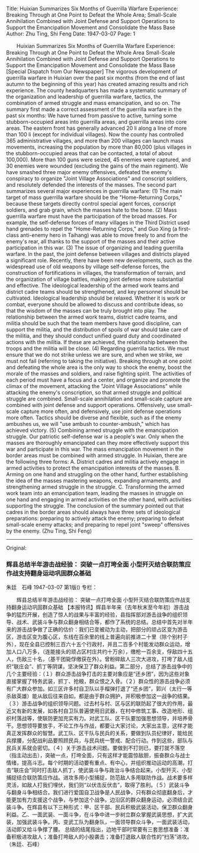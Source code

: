 Title: Huixian Summarizes Six Months of Guerrilla Warfare Experience: Breaking Through at One Point to Defeat the Whole Area; Small-Scale Annihilation Combined with Joint Defense and Support Operations to Support the Emancipation Movement and Consolidate the Mass Base
Author: Zhu Ting, Shi Feng
Date: 1947-03-07
Page: 1

　　Huixian Summarizes Six Months of Guerrilla Warfare Experience:
    Breaking Through at One Point to Defeat the Whole Area
    Small-Scale Annihilation Combined with Joint Defense and Support Operations to Support the Emancipation Movement and Consolidate the Mass Base
    [Special Dispatch from Our Newspaper] The vigorous development of guerrilla warfare in Huixian over the past six months (from the end of last autumn to the beginning of this year) has created amazing results and rich experience. The county headquarters has made a systematic summary of the organization and leadership of guerrilla warfare, tactics, the combination of armed struggle and mass emancipation, and so on. The summary first made a correct assessment of the guerrilla warfare in the past six months: We have turned from passive to active, turning some stubborn-occupied areas into guerrilla areas, and guerrilla areas into core areas. The eastern front has generally advanced 20 li along a line of more than 100 li (except for individual villages). Now the county has controlled 365 administrative villages, and more than 200 villages can launch mass movements, increasing the population by more than 80,000 (plus villages in the stubborn-occupied areas that can be contacted, a total of about 100,000). More than 100 guns were seized, 45 enemies were captured, and 30 enemies were wounded (excluding the gains of the main regiment). We have smashed three major enemy offensives, defeated the enemy's conspiracy to organize "Joint Village Associations" and conscript soldiers, and resolutely defended the interests of the masses. The second part summarizes several major experiences in guerrilla warfare: (1) The main target of mass guerrilla warfare should be the "Home-Returning Corps," because these targets directly control special agent forces, conscript soldiers, and grab grain, which the masses hate to the bone. (2) Mass guerrilla warfare must have the participation of the broad masses. For example, the self-defense forces of many villages in the Third District used hand grenades to repel the "Home-Returning Corps," and Guo Xing (a first-class anti-enemy hero in Taihang) was able to move freely to and from the enemy's rear, all thanks to the support of the masses and their active participation in this war. (3) The issue of organizing and leading guerrilla warfare. In the past, the joint defense between villages and districts played a significant role. Recently, there have been new developments, such as the widespread use of old weapons by village self-defense forces, the construction of fortifications in villages, the transformation of terrain, and the organization of village battles, making joint defense more substantial and effective. The ideological leadership of the armed work teams and district cadre teams should be strengthened, and key personnel should be cultivated. Ideological leadership should be relaxed. Whether it is work or combat, everyone should be allowed to discuss and contribute ideas, so that the wisdom of the masses can be truly brought into play. The relationship between the armed work teams, district cadre teams, and militia should be such that the team members have good discipline, can support the militia, and the distribution of spoils of war should take care of the militia, and they should conduct unified guard duty and coordinated actions with the militia. If these are achieved, the relationship between the troops and the militia will be close. (4) Regarding guerrilla tactics. We must ensure that we do not strike unless we are sure, and when we strike, we must not fail (referring to taking the initiative). Breaking through at one point and defeating the whole area is the only way to shock the enemy, boost the morale of the masses and soldiers, and raise fighting spirit. The activities of each period must have a focus and a center, and organize and promote the climax of the movement, attacking the "Joint Village Associations" while attacking the enemy's conscription, so that armed struggle and political struggle are combined. Small-scale annihilation and small-scale capture are combined with joint defense and support operations. Offensively, use small-scale capture more often, and defensively, use joint defense operations more often. Tactics should be diverse and flexible, such as if the enemy ambushes us, we will "use ambush to counter-ambush," which has achieved victory. (5) Combining armed struggle with the emancipation struggle. Our patriotic self-defense war is a people's war. Only when the masses are thoroughly emancipated can they more effectively support this war and participate in this war. The mass emancipation movement in the border areas must be combined with armed struggle. In Huixian, there are the following three forms: A. District cadres and militia actively engage in armed activities to protect the emancipation interests of the masses. B. Arming on one hand and struggling on the other hand, further establishing the idea of the masses mastering weapons, expanding armaments, and strengthening armed struggle in the struggle. C. Transforming the armed work team into an emancipation team, leading the masses in struggle on one hand and engaging in armed activities on the other hand, with activities supporting the struggle.
    The conclusion of the summary pointed out that cadres in the border areas should always have three sets of ideological preparations: preparing to actively attack the enemy; preparing to defeat small-scale enemy attacks; and preparing to repel joint "sweep" offensives by the enemy.
                                                (Zhu Ting, Shi Feng)



<hr /> 

Original: 


### 辉县总结半年游击战经验：  突破一点打垮全面  小型歼灭结合联防策应作战支持翻身运动巩固群众基础
朱廷　石峰
1947-03-07
第1版()
专栏：

　　辉县总结半年游击战经验：
    突破一点打垮全面
    小型歼灭结合联防策应作战支持翻身运动巩固群众基础
    【本报特讯】辉县半年来（去年秋末至今年初）游击战争的猛烈开展，创造了惊人的战果与丰富的经验，县指挥部对游击战争的组织领导、战术、武装斗争与群众翻身相结合等，都作了系统的总结。总结中首先对半年来的游击战争做了正确的估价：我们已变被动为主动，把部分的顽占区变为游击区，游击区变为腹心区，东线在百余里的线上普遍向前推进二十里（除个别村子外），现在全县已控制三百六十五个行政村，并且二百多个村能发动群众运动，增加人口八万多，（连能接头的顽占区村庄共约十万余），缴枪一百余支，俘敌四十五人，伤敌三十名，（基干团毙俘缴获在外）。曾粉碎敌人三次大进攻，打垮了敌人组织“联庄会”、抓丁等阴谋，坚决保卫了群众利益。第二部分，总结了游击战争中的几个主要经验：（１）群众游击战争打击的主要对象应是“还乡团”，因为这些对象直接掌握了特务武装，抓丁、抢粮，群众恨之入骨。（２）群众性的游击战争必须有广大群众参加。如三区许多村自卫队以手榴弹打退了“还乡团”，郭兴（太行一等杀敌英雄）能从敌后往来自如，都是由于群众拥护，并积极参加这一战争的结果。（３）游击战争的组织领导问题。过去村与村、区与区的联防起了很大的作用，最近又有新的发展，如各村自卫队普遍使用旧武器，在村中修筑工事、改造地形、组织村落战等，使联防更加充实有力。对武工队、区干队要加强思想领导，并培养骨干。思想领导要放手，不论工作与作战，都要让大家讨论，大家出主意，这样才能真正发挥群众的智慧。武工队、区干队与民兵的关系，要做到队员纪律好，能给民兵撑腰，分配战利品要照顾民兵，与民兵统一警戒、配合行动。作到这些，部队与民兵关系就会密切。（４）关于游击战术问题。要做到不打则已，要打就不落空（指主动出击），突破一点，打垮全面，只有这样才能震惊敌胆，振奋群众与战士情绪，提高斗志。每个时期的活动要有重点、有中心，并组织推动运动的高潮，打击“联庄会”同时打击敌人抓丁，使武装斗争与政治斗争结合起来。小型歼灭、小型捕捉结合联防策应作战。进攻多用小型捕捉，防范敌人多用联防作战。战术要多样灵活，如敌人打我们埋伏，我们则“以伏击反伏击”，取得了胜利。（５）武装斗争与翻身斗争相结合。我们进行爱国自卫战争是人民战争，只有群众彻底翻身后，才能更加有力支援这个战争，与参加这个战争。边沿区的群众翻身运动，必须结合武装斗争。在辉县有以下三种形式：甲、区干部、民兵积极武装活动，保卫群众翻身利益。乙、一面武装、一面斗争，在斗争中进一步树立群众掌握武装思想，扩大武装，加强武装斗争。丙、变武工队为翻身队，一面领导群众斗争，一面武装活动，活动即又给斗争撑了腰。
    总结的结尾指出，边地干部时常要有三套思想准备：准备积极进攻敌人；准备打垮敌人的小股袭击；准备打退敌人联合性的“扫荡”进攻。
                                                （朱廷、石峰）
